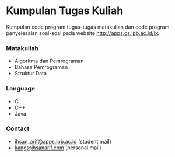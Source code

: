 # Kumpulan Tugas Kuliah #
Kumpulan code program tugas-tugas matakuliah dan code program penyelesaian soal-soal pada website http://apps.cs.ipb.ac.id/lx.

### Matakuliah ###
* Algoritma dan Pemrograman
* Bahasa Pemrograman
* Struktur Data

### Language ###
* C 
* C++
* Java

### Contact ###
* ihsan_arif@apps.ipb.ac.id (student mail)
* kang@ihsanarif.com (personal mail)

